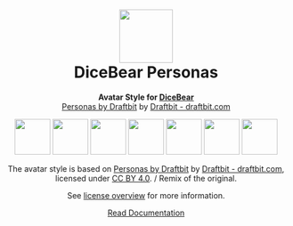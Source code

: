 <h1 align="center"><img src="https://dicebear.com/logo-readme.svg" width="96" /> <br />DiceBear Personas</h1>
<p align="center">
  <strong>Avatar Style for <a href="https://dicebear.com/">DiceBear</a></strong><br />
  <a href="https://personas.draftbit.com/">Personas by Draftbit</a> by <a href="https://draftbit.com/">Draftbit - draftbit.com</a>
</p>

<p align="center">
  <img src="https://api.dicebear.com/5.x/personas/svg?seed=Mimi" width="64" />
  <img src="https://api.dicebear.com/5.x/personas/svg?seed=Sasha" width="64" />
  <img src="https://api.dicebear.com/5.x/personas/svg?seed=Lilly" width="64" />
  <img src="https://api.dicebear.com/5.x/personas/svg?seed=Tigger" width="64" />
  <img src="https://api.dicebear.com/5.x/personas/svg?seed=Bella" width="64" />
  <img src="https://api.dicebear.com/5.x/personas/svg?seed=Zoe" width="64" />
  <img src="https://api.dicebear.com/5.x/personas/svg?seed=Kitty" width="64" />
</p>

<p align="center">
  The avatar style is based on <a href="https://personas.draftbit.com/">Personas by Draftbit</a> by
  <a href="https://draftbit.com/">Draftbit - draftbit.com</a>, licensed under
  <a href="https://creativecommons.org/licenses/by/4.0/">CC BY 4.0</a>. / Remix of the original.
</p>
<p align="center">
  See <a href="https://dicebear.com/licenses">license overview</a> for more information.
</p>

<p align="center">
  <a href="https://dicebear.com/styles/personas">
    Read Documentation
  </a>
</p>

